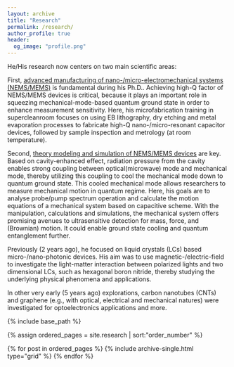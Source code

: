 ```yaml
---
layout: archive
title: "Research"
permalink: /research/
author_profile: true
header:
  og_image: "profile.png"
---
```


He/His research now centers on two main scientific areas:

First, <ins>advanced manufacturing of nano-/micro-electromechanical systems (NEMS/MEMS)</ins> is fundamental during his Ph.D.. Achieving high-Q factor of NEMS/MEMS devices is critical, because it plays an important role in squeezing mechanical-mode-based quantum ground state in order to enhance measurement sensitivity. Here, his microfabrication training in supercleanroom focuses on using EB lithography, dry etching and metal evaporation processes to fabricate high-Q nano-/micro-resonant capacitor devices, followed by sample inspection and metrology (at room temperature).

Second, <ins>theory modeling and simulation of NEMS/MEMS devices</ins> are key. Based on cavity-enhanced effect, radiation pressure from the cavity enables strong coupling between optical(microwave) mode and mechanical mode, thereby utilizing this coupling to cool the mechanical mode down to quantum ground state. This cooled mechanical mode allows researchers to measure mechanical motion in quantum regime. Here, his goals are to analyse probe/pump spectrum operation and calculate 
the motion equations of a mechanical system based on capacitive scheme. With the manipulation, calculations and simulations, the mechanical system offers promising avenues to ultrasensitive detection for mass, force, and (Brownian) motion. It could enable ground state cooling and quantum entanglement further.

Previously (2 years ago), he focused on liquid crystals (LCs) based micro-/nano-photonic devices. His aim was to use magnetic-/electric-field to investigate the light-matter interaction between polarized lights and two dimensional LCs, such as hexagonal boron nitride, thereby studying the underlying physical phenomena and applications.

In other very early (5 years ago) explorations, carbon nanotubes (CNTs) and graphene (e.g., with optical, electrical and mechanical natures) were investigated for optoelectronics applications and more.


<nbsp>

{% include base_path %}

{% assign ordered_pages = site.research | sort:"order_number" %}

{% for post in ordered_pages %}
  {% include archive-single.html type="grid" %}
{% endfor %}
